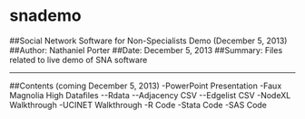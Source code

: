 snademo
=======

##Social Network Software for Non-Specialists Demo (December 5, 2013)
##Author: Nathaniel Porter
##Date: December 5, 2013
##Summary: Files related to live demo of SNA software

---------------------------------

##Contents (coming December 5, 2013)
-PowerPoint Presentation
-Faux Magnolia High Datafiles
--Rdata
--Adjacency CSV
--Edgelist CSV
-NodeXL Walkthrough
-UCINET Walkthrough
-R Code
-Stata Code
-SAS Code
